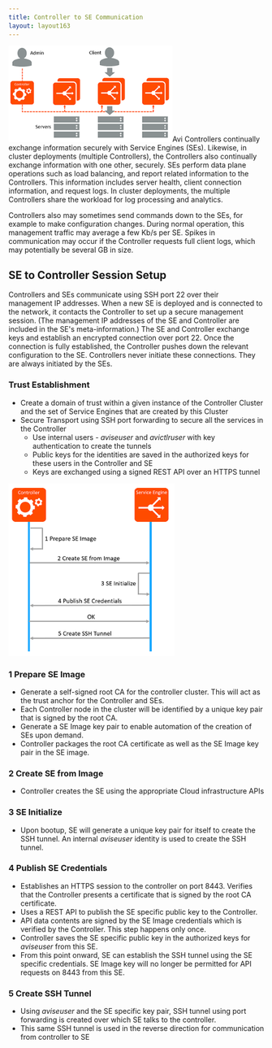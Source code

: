 ```yaml
---
title: Controller to SE Communication
layout: layout163
---
```

<a href="img/ControllerCommunication.png"><img class=" wp-image-13066 alignright" src="img/ControllerCommunication.png" alt="ControllerCommunication" width="323" height="189"></a>Avi Controllers continually exchange information securely with Service Engines (SEs). Likewise, in cluster deployments (multiple Controllers), the Controllers also continually exchange information with one other, securely. SEs perform data plane operations such as load balancing, and report related information to the Controllers. This information includes server health, client connection information, and request logs. In cluster deployments, the multiple Controllers share the workload for log processing and analytics.

Controllers also may sometimes send commands down to the SEs, for example to make configuration changes. During normal operation, this management traffic may average a few Kb/s per SE. Spikes in communication may occur if the Controller requests full client logs, which may potentially be several GB in size.

## SE to Controller Session Setup

Controllers and SEs communicate using SSH port 22 over their management IP addresses. When a new SE is deployed and is connected to the network, it contacts the Controller to set up a secure management session. (The management IP addresses of the SE and Controller are included in the SE's meta-information.) The SE and Controller exchange keys and establish an encrypted connection over port 22. Once the connection is fully established, the Controller pushes down the relevant configuration to the SE. Controllers never initiate these connections. They are always initiated by the SEs.

### Trust Establishment

* Create a domain of trust within a given instance of the Controller Cluster and the set of Service Engines that are created by this Cluster
* Secure Transport using SSH port forwarding to secure all the services in the Controller  
    * Use internal users - *aviseuser* and *avictlruser* with key authentication to create the tunnels
    * Public keys for the identities are saved in the authorized keys for these users in the Controller and SE
    * Keys are exchanged using a signed REST API over an HTTPS tunnel 

<a href="img/SEonboarding.png"><img class="wp-image-13064 alignright" src="img/SEonboarding.png" alt="SEonboarding" width="327" height="340"></a>

### 1 Prepare SE Image

* Generate a self-signed root CA for the controller cluster. This will act as the trust anchor for the Controller and SEs.
* Each Controller node in the cluster will be identified by a unique key pair that is signed by the root CA.
* Generate a SE Image key pair to enable automation of the creation of SEs upon demand.
* Controller packages the root CA certificate as well as the SE Image key pair in the SE image. 

### 2 Create SE from Image

* Controller creates the SE using the appropriate Cloud infrastructure APIs 

### 3 SE Initialize

* Upon bootup, SE will generate a unique key pair for itself to create the SSH tunnel. An internal *aviseuser* identity is used to create the SSH tunnel. 

### 4 Publish SE Credentials

* Establishes an HTTPS session to the controller on port 8443. Verifies that the Controller presents a certificate that is signed by the root CA certificate.
* Uses a REST API to publish the SE specific public key to the Controller.
* API data contents are signed by the SE Image credentials which is verified by the Controller. This step happens only once.
* Controller saves the SE specific public key in the authorized keys for *aviseuser* from this SE.
* From this point onward, SE can establish the SSH tunnel using the SE specific credentials. SE Image key will no longer be permitted for API requests on 8443 from this SE. 

### 5 Create SSH Tunnel

* Using *aviseuser* and the SE specific key pair, SSH tunnel using port forwarding is created over which SE talks to the controller.
* This same SSH tunnel is used in the reverse direction for communication from controller to SE 